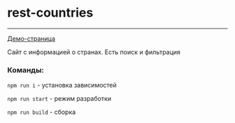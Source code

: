 # rest-countries

---

[Демо-страница](https://rest-countries-five-rouge.vercel.app/)

Сайт с информацией о странах. Есть поиск и фильтрация

### Команды:

`npm run i` - установка зависимостей

`npm run start` - режим разработки

`npm run build` - сборка
